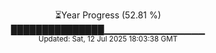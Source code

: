 <p align="center">
⏳Year Progress (52.81 %)<br>
███████████████▁▁▁▁▁▁▁▁▁▁▁▁▁▁▁ <br>
<sub>Updated: Sat, 12 Jul 2025 18:03:38 GMT</sub>
</p>

